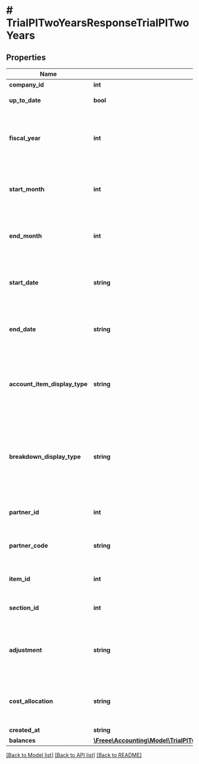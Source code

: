 # # TrialPlTwoYearsResponseTrialPlTwoYears

## Properties

Name | Type | Description | Notes
------------ | ------------- | ------------- | -------------
**company_id** | **int** | 事業所ID | 
**up_to_date** | **bool** | 集計結果が最新かどうか | 
**fiscal_year** | **int** | 会計年度(条件に指定した時、または条件に月、日条件がない時のみ含まれる） | [optional] 
**start_month** | **int** | 発生月で絞込：開始会計月(mm)(条件に指定した時のみ含まれる） | [optional] 
**end_month** | **int** | 発生月で絞込：終了会計月(mm)(条件に指定した時のみ含まれる） | [optional] 
**start_date** | **string** | 発生日で絞込：開始日(yyyy-mm-dd)(条件に指定した時のみ含まれる） | [optional] 
**end_date** | **string** | 発生日で絞込：終了日(yyyy-mm-dd)(条件に指定した時のみ含まれる） | [optional] 
**account_item_display_type** | **string** | 勘定科目の表示（勘定科目: account_item, 決算書表示:group）(条件に指定した時のみ含まれる） | [optional] 
**breakdown_display_type** | **string** | 内訳の表示（取引先: partner, 品目: item, 部門: section, 勘定科目: account_item）(条件に指定した時のみ含まれる） | [optional] 
**partner_id** | **int** | 取引先ID(条件に指定した時のみ含まれる） | [optional] 
**partner_code** | **string** | 取引先コード(条件に指定した時のみ含まれる） | [optional] 
**item_id** | **int** | 品目ID(条件に指定した時のみ含まれる） | [optional] 
**section_id** | **int** | 部門ID(条件に指定した時のみ含まれる） | [optional] 
**adjustment** | **string** | 決算整理仕訳のみ: only, 決算整理仕訳以外: without(条件に指定した時のみ含まれる） | [optional] 
**cost_allocation** | **string** | 配賦仕訳のみ：only,配賦仕訳以外：without(条件に指定した時のみ含まれる） | [optional] 
**created_at** | **string** | 作成日時 | [optional] 
**balances** | [**\Freee\Accounting\Model\TrialPlTwoYearsResponseTrialPlTwoYearsBalances[]**](TrialPlTwoYearsResponseTrialPlTwoYearsBalances.md) |  | 

[[Back to Model list]](../../README.md#documentation-for-models) [[Back to API list]](../../README.md#documentation-for-api-endpoints) [[Back to README]](../../README.md)


